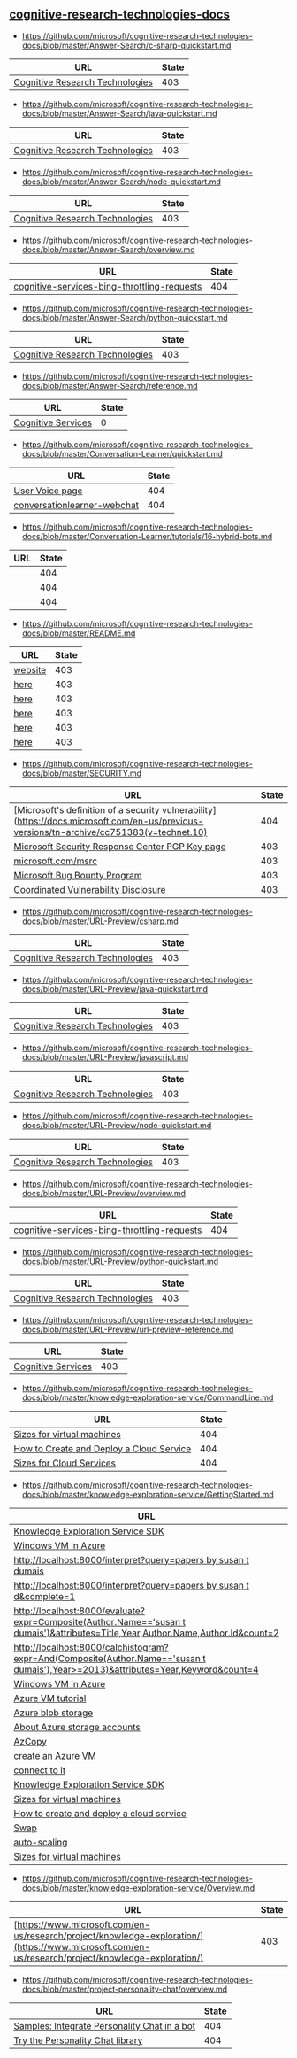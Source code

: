 
## [cognitive-research-technologies-docs](https://github.com/microsoft/cognitive-research-technologies-docs)
* https://github.com/microsoft/cognitive-research-technologies-docs/blob/master/Answer-Search/c-sharp-quickstart.md

| URL | State |
| --- | --- |
| [Cognitive Research Technologies](https://www.microsoft.com/en-us/research/project/answer-search/) | 403 |

* https://github.com/microsoft/cognitive-research-technologies-docs/blob/master/Answer-Search/java-quickstart.md

| URL | State |
| --- | --- |
| [Cognitive Research Technologies](https://www.microsoft.com/en-us/research/project/answer-search/) | 403 |

* https://github.com/microsoft/cognitive-research-technologies-docs/blob/master/Answer-Search/node-quickstart.md

| URL | State |
| --- | --- |
| [Cognitive Research Technologies](https://www.microsoft.com/en-us/research/project/answer-search/) | 403 |

* https://github.com/microsoft/cognitive-research-technologies-docs/blob/master/Answer-Search/overview.md

| URL | State |
| --- | --- |
| [cognitive-services-bing-throttling-requests](../../../../includes/cognitive-services-bing-throttling-requests.md) | 404 |

* https://github.com/microsoft/cognitive-research-technologies-docs/blob/master/Answer-Search/python-quickstart.md

| URL | State |
| --- | --- |
| [Cognitive Research Technologies](https://www.microsoft.com/en-us/research/project/answer-search/) | 403 |

* https://github.com/microsoft/cognitive-research-technologies-docs/blob/master/Answer-Search/reference.md

| URL | State |
| --- | --- |
| [Cognitive Services](https://www.microsoft.com/cognitive-services/) | 0 |

* https://github.com/microsoft/cognitive-research-technologies-docs/blob/master/Conversation-Learner/quickstart.md

| URL | State |
| --- | --- |
| [User Voice page](https://aka.ms/conversation-learner-uservoice) | 404 |
| [conversationlearner-webchat](https://github.com/Microsoft/ConversationLearner-WebChat) | 404 |

* https://github.com/microsoft/cognitive-research-technologies-docs/blob/master/Conversation-Learner/tutorials/16-hybrid-bots.md

| URL | State |
| --- | --- |
| [](../media/tutorial17_sessionstart.PNG) | 404 |
| [](../media/tutorial17_sessionend.PNG) | 404 |
| [](../media/tutorial17_useConversationLearner.PNG) | 404 |

* https://github.com/microsoft/cognitive-research-technologies-docs/blob/master/README.md

| URL | State |
| --- | --- |
| [website](https://www.microsoft.com/en-us/research/group/cognitive-research/) | 403 |
| [here](https://www.microsoft.com/en-us/research/project/answer-search/) | 403 |
| [here](https://www.microsoft.com/en-us/research/project/conversation-learner/) | 403 |
| [here](https://www.microsoft.com/en-us/research/project/knowledge-exploration/) | 403 |
| [here](https://www.microsoft.com/en-us/research/project/personality-chat/) | 403 |
| [here](https://www.microsoft.com/en-us/research/project/url-preview/) | 403 |

* https://github.com/microsoft/cognitive-research-technologies-docs/blob/master/SECURITY.md

| URL | State |
| --- | --- |
| [Microsoft's definition of a security vulnerability](https://docs.microsoft.com/en-us/previous-versions/tn-archive/cc751383(v=technet.10) | 404 |
| [Microsoft Security Response Center PGP Key page](https://www.microsoft.com/en-us/msrc/pgp-key-msrc) | 403 |
| [microsoft.com/msrc](https://www.microsoft.com/msrc) | 403 |
| [Microsoft Bug Bounty Program](https://microsoft.com/msrc/bounty) | 403 |
| [Coordinated Vulnerability Disclosure](https://www.microsoft.com/en-us/msrc/cvd) | 403 |

* https://github.com/microsoft/cognitive-research-technologies-docs/blob/master/URL-Preview/csharp.md

| URL | State |
| --- | --- |
| [Cognitive Research Technologies](https://www.microsoft.com/en-us/research/project/answer-search/) | 403 |

* https://github.com/microsoft/cognitive-research-technologies-docs/blob/master/URL-Preview/java-quickstart.md

| URL | State |
| --- | --- |
| [Cognitive Research Technologies](https://www.microsoft.com/en-us/research/project/answer-search/) | 403 |

* https://github.com/microsoft/cognitive-research-technologies-docs/blob/master/URL-Preview/javascript.md

| URL | State |
| --- | --- |
| [Cognitive Research Technologies](https://www.microsoft.com/en-us/research/project/url-preview/) | 403 |

* https://github.com/microsoft/cognitive-research-technologies-docs/blob/master/URL-Preview/node-quickstart.md

| URL | State |
| --- | --- |
| [Cognitive Research Technologies](https://www.microsoft.com/en-us/research/project/answer-search/) | 403 |

* https://github.com/microsoft/cognitive-research-technologies-docs/blob/master/URL-Preview/overview.md

| URL | State |
| --- | --- |
| [cognitive-services-bing-throttling-requests](../../../../includes/cognitive-services-bing-throttling-requests.md) | 404 |

* https://github.com/microsoft/cognitive-research-technologies-docs/blob/master/URL-Preview/python-quickstart.md

| URL | State |
| --- | --- |
| [Cognitive Research Technologies](https://www.microsoft.com/en-us/research/project/answer-search/) | 403 |

* https://github.com/microsoft/cognitive-research-technologies-docs/blob/master/URL-Preview/url-preview-reference.md

| URL | State |
| --- | --- |
| [Cognitive Services](https://www.microsoft.com/cognitive-services/) | 403 |

* https://github.com/microsoft/cognitive-research-technologies-docs/blob/master/knowledge-exploration-service/CommandLine.md

| URL | State |
| --- | --- |
| [Sizes for virtual machines](../../../articles/virtual-machines/virtual-machines-windows-sizes.md) | 404 |
| [How to Create and Deploy a Cloud Service](../../../articles/cloud-services/cloud-services-how-to-create-deploy-portal.md) | 404 |
| [Sizes for Cloud Services](../../../articles/cloud-services/cloud-services-sizes-specs.md) | 404 |

* https://github.com/microsoft/cognitive-research-technologies-docs/blob/master/knowledge-exploration-service/GettingStarted.md

| URL | State |
| --- | --- |
| [Knowledge Exploration Service SDK](https://www.microsoft.com/en-us/download/details.aspx?id=51488) | 403 |
| [Windows VM in Azure](../../../articles/virtual-machines/windows/quick-create-portal.md) | 404 |
| [http://localhost:8000/interpret?query=papers by susan t dumais](http://localhost:8000/interpret?query=papers%20by%20susan%20t%20dumais) | 0 |
| [http://localhost:8000/interpret?query=papers by susan t d&complete=1](http://localhost:8000/interpret?query=papers%20by%20susan%20t%20d&complete=1) | 0 |
| [http://localhost:8000/evaluate?expr=Composite(Author.Name=='susan t dumais')&attributes=Title,Year,Author.Name,Author.Id&count=2](http://localhost:8000/evaluate?expr=Composite%28Author.Name==%27susan%20t%20dumais%27%29&attributes=Title,Year,Author.Name,Author.Id&count=2) | 0 |
| [http://localhost:8000/calchistogram?expr=And(Composite(Author.Name=='susan t dumais'),Year>=2013)&attributes=Year,Keyword&count=4](http://localhost:8000/calchistogram?expr=And%28Composite%28Author.Name=='susan%20t%20dumais'%29,Year>=2013%29&attributes=Year,Keyword&count=4) | 0 |
| [Windows VM in Azure](../../../articles/virtual-machines/windows/quick-create-portal.md) | 404 |
| [Azure VM tutorial](../../../articles/virtual-machines/windows/quick-create-portal.md) | 404 |
| [Azure blob storage](../../storage/blobs/storage-dotnet-how-to-use-blobs.md) | 404 |
| [About Azure storage accounts](../../storage/common/storage-create-storage-account.md) | 404 |
| [AzCopy](../../storage/common/storage-use-azcopy.md) | 404 |
| [create an Azure VM](../../../articles/virtual-machines/windows/quick-create-portal.md) | 404 |
| [connect to it](../../../articles/virtual-machines/windows/quick-create-portal.md#connect-to-virtual-machine) | 404 |
| [Knowledge Exploration Service SDK](https://www.microsoft.com/en-us/download/details.aspx?id=51488) | 403 |
| [Sizes for virtual machines](../../../articles/virtual-machines/virtual-machines-windows-sizes.md) | 404 |
| [How to create and deploy a cloud service](../../../articles/cloud-services/cloud-services-how-to-create-deploy-portal.md) | 404 |
| [Swap](../../../articles/cloud-services/cloud-services-nodejs-stage-application.md) | 404 |
| [auto-scaling](../../../articles/cloud-services/cloud-services-how-to-scale-portal.md) | 404 |
| [Sizes for virtual machines](../../../articles/virtual-machines/virtual-machines-windows-sizes.md) | 404 |

* https://github.com/microsoft/cognitive-research-technologies-docs/blob/master/knowledge-exploration-service/Overview.md

| URL | State |
| --- | --- |
| [https://www.microsoft.com/en-us/research/project/knowledge-exploration/](https://www.microsoft.com/en-us/research/project/knowledge-exploration/) | 403 |

* https://github.com/microsoft/cognitive-research-technologies-docs/blob/master/project-personality-chat/overview.md

| URL | State |
| --- | --- |
| [Samples: Integrate Personality Chat in a bot](https://github.com/Microsoft/BotBuilder-PersonalityChat/) | 404 |
| [Try the Personality Chat library](https://github.com/Microsoft/BotBuilder-PersonalityChat/tree/master/CSharp) | 404 |
